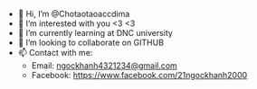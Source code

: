 - 👋 Hi, I’m @Chotaotaoaccdima
- 👀 I’m interested with you <3 <3
- 🌱 I’m currently learning at DNC university
- 💞️ I’m looking to collaborate on GITHUB
- 📫 Contact with me: 
  + Email: ngockhanh4321234@gmail.com
  + Facebook: https://www.facebook.com/21ngockhanh2000

<!---
Chotaotaoaccdima/Chotaotaoaccdima is a ✨ special ✨ repository because its `README.md` (this file) appears on your GitHub profile.
You can click the Preview link to take a look at your changes.
--->
